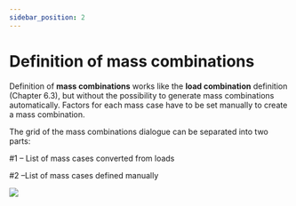 ```yaml
---
sidebar_position: 2
---
```

# Definition of mass combinations

Definition of **mass combinations** works like the **load combination** definition (Chapter 6.3), but without the possibility to generate mass combinations automatically. Factors for each mass case have to be set manually to create a mass combination.

<!-- /wp:paragraph -->

<!-- wp:paragraph -->

The grid of the mass combinations dialogue can be separated into two parts:

<!-- /wp:paragraph -->

<!-- wp:paragraph -->

\#1 – List of mass cases converted from loads

<!-- /wp:paragraph -->

<!-- wp:paragraph -->

\#2 –List of mass cases defined manually

<!-- /wp:paragraph -->

<!-- wp:image {"align":"center","id":10447,"width":562,"height":379,"sizeSlug":"full","linkDestination":"media"} -->

[![](https://consteelsoftware.com/wp-content/uploads/2021/04/7-3-DEFINITION-OF-MASS-COMBINATIONS.png)](./img/wp-content-uploads-2021-04-7-3-DEFINITION-OF-MASS-COMBINATIONS.png)

<!-- /wp:image -->
